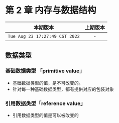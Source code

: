 # 第 2 章 内存与数据结构

|本期版本|上期版本
|:---:|:---:
`Tue Aug 23 17:27:49 CST 2022` | -

## 数据类型

### 基础数据类型 「primitive value」

* 基础数据类型的值，是不可改变的。
* 针对每一种基础数据类型，都有提供对应的包装对象

### 引用数据类型「reference value」

* 引用数据类型的值是可以被改变的